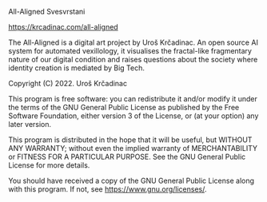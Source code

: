 All-Aligned
Svesvrstani

https://krcadinac.com/all-aligned

The All-Aligned is a digital art project by Uroš Krčadinac.
An open source AI system for automated vexillology,
it visualises the fractal-like fragmentary nature
of our digital condition and raises questions about
the society where identity creation is mediated by Big Tech.

Copyright (C) 2022.  Uroš Krčadinac

This program is free software: you can redistribute it and/or modify
it under the terms of the GNU General Public License as published by
the Free Software Foundation, either version 3 of the License, or
(at your option) any later version.

This program is distributed in the hope that it will be useful,
but WITHOUT ANY WARRANTY; without even the implied warranty of
MERCHANTABILITY or FITNESS FOR A PARTICULAR PURPOSE.  See the
GNU General Public License for more details.

You should have received a copy of the GNU General Public License
along with this program.  If not, see <https://www.gnu.org/licenses/>.
